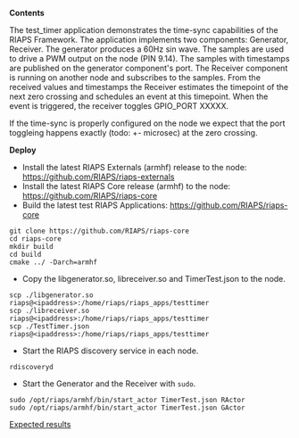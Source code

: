 **Contents**

The test_timer application demonstrates the time-sync capabilities of the RIAPS Framework.
The application implements two components: Generator, Receiver. The generator produces a 60Hz sin wave.
The samples are used to drive a PWM output on the node (PIN 9.14).
The samples with timestamps are published on the generator component's port.
The Receiver component is running on another node and subscribes to the samples.
From the received values and timestamps the Receiver estimates the timepoint of the next zero crossing and schedules an event at this timepoint.
When the event is triggered, the receiver toggles GPIO_PORT XXXXX.

If the time-sync is properly configured on the node we expect that the port toggleing happens exactly (todo: +- microsec) at the zero crossing. 

**Deploy**

- Install the latest RIAPS Externals (armhf) release to the node: https://github.com/RIAPS/riaps-externals
- Install the latest RIAPS Core release (armhf) to the node: https://github.com/RIAPS/riaps-core
- Build the latest test RIAPS Applications: https://github.com/RIAPS/riaps-core

```
git clone https://github.com/RIAPS/riaps-core
cd riaps-core
mkdir build
cd build
cmake ../ -Darch=armhf
```
- Copy the libgenerator.so, libreceiver.so and TimerTest.json to the node.

```
scp ./libgenerator.so riaps@<ipaddress>:/home/riaps/riaps_apps/testtimer
scp ./libreceiver.so riaps@<ipaddress>:/home/riaps/riaps_apps/testtimer
scp ./TestTimer.json riaps@<ipaddress>:/home/riaps/riaps_apps/testtimer
```

- Start the RIAPS discovery service in each node.
```
rdiscoveryd
```
- Start the Generator and the Receiver with `sudo`.
```
sudo /opt/riaps/armhf/bin/start_actor TimerTest.json RActor
sudo /opt/riaps/armhf/bin/start_actor TimerTest.json GActor
```

[Expected results](./scope.png)